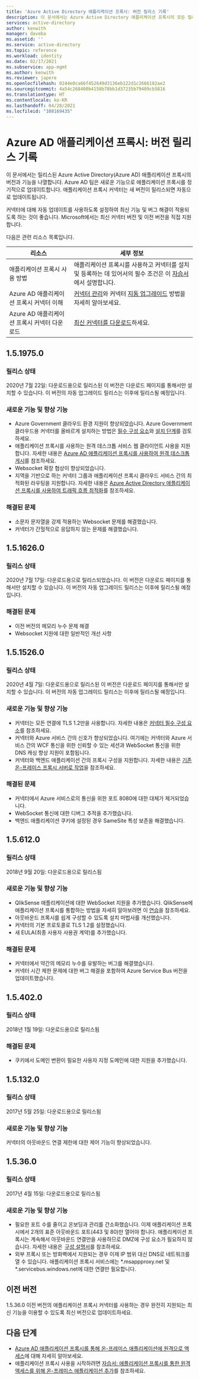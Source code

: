 ```yaml
---
title: 'Azure Active Directory 애플리케이션 프록시: 버전 릴리스 기록'
description: 이 문서에서는 Azure Active Directory 애플리케이션 프록시의 모든 릴리스를 나열하고 새로운 기능과 해결된 문제를 설명합니다.
services: active-directory
author: kenwith
manager: daveba
ms.assetid: ''
ms.service: active-directory
ms.topic: reference
ms.workload: identity
ms.date: 02/17/2021
ms.subservice: app-mgmt
ms.author: kenwith
ms.reviewer: japere
ms.openlocfilehash: 0244e0ca66f452649d3136eb122d1c2666182ae2
ms.sourcegitcommit: 4a54c268400b4158b78bb1d37235b79409cb5816
ms.translationtype: HT
ms.contentlocale: ko-KR
ms.lasthandoff: 04/28/2021
ms.locfileid: "108169435"
---
```

# <a name="azure-ad-application-proxy-version-release-history"></a>Azure AD 애플리케이션 프록시: 버전 릴리스 기록
이 문서에서는 릴리스된 Azure Active Directory(Azure AD) 애플리케이션 프록시의 버전과 기능을 나열합니다. Azure AD 팀은 새로운 기능으로 애플리케이션 프록시를 정기적으로 업데이트합니다. 애플리케이션 프록시 커넥터는 새 버전이 릴리스되면 자동으로 업데이트됩니다. 

커넥터에 대해 자동 업데이트를 사용하도록 설정하여 최신 기능 및 버그 해결이 적용되도록 하는 것이 좋습니다. Microsoft에서는 최신 커넥터 버전 및 이전 버전을 직접 지원합니다.

다음은 관련 리소스 목록입니다.

| 리소스                                         | 세부 정보                                                      |
| ------------------------------------------------ | ------------------------------------------------------------ |
| 애플리케이션 프록시 사용 방법                  | 애플리케이션 프록시를 사용하고 커넥터를 설치 및 등록하는 데 있어서의 필수 조건은 이 [자습서](application-proxy-add-on-premises-application.md)에서 설명합니다. |
| Azure AD 애플리케이션 프록시 커넥터 이해 | [커넥터 관리](application-proxy-connectors.md)와 커넥터 [지동 업그레이드](application-proxy-connectors.md#automatic-updates) 방법을 자세히 알아보세요. |
| Azure AD 애플리케이션 프록시 커넥터 다운로드    | [최신 커넥터를 다운로드](https://download.msappproxy.net/subscription/d3c8b69d-6bf7-42be-a529-3fe9c2e70c90/connector/download)하세요. |

## <a name="1519750"></a>1.5.1975.0

### <a name="release-status"></a>릴리스 상태

2020년 7월 22일: 다운로드용으로 릴리스된 이 버전은 다운로드 페이지를 통해서만 설치할 수 있습니다. 이 버전의 자동 업그레이드 릴리스는 이후에 릴리스될 예정입니다.

### <a name="new-features-and-improvements"></a>새로운 기능 및 향상 기능
-   Azure Government 클라우드 환경 지원이 향상되었습니다. Azure Government 클라우드용 커넥터를 올바르게 설치하는 방법은 [필수 구성 요소](../hybrid/reference-connect-government-cloud.md#allow-access-to-urls)와 [설치 단계](../hybrid/reference-connect-government-cloud.md#install-the-agent-for-the-azure-government-cloud)를 검토하세요.
- 애플리케이션 프록시를 사용하는 원격 데스크톱 서비스 웹 클라이언트 사용을 지원합니다. 자세한 내용은 [Azure AD 애플리케이션 프록시를 사용하여 원격 데스크톱 게시](application-proxy-integrate-with-remote-desktop-services.md)를 참조하세요.
- Websocket 확장 협상이 향상되었습니다. 
- 지역을 기반으로 하는 커넥터 그룹과 애플리케이션 프록시 클라우드 서비스 간의 최적화된 라우팅을 지원합니다. 자세한 내용은 [Azure Active Directory 애플리케이션 프록시를 사용하여 트래픽 흐름 최적화](application-proxy-network-topology.md)를 참조하세요. 

### <a name="fixed-issues"></a>해결된 문제
- 소문자 문자열을 강제 적용하는 Websocket 문제를 해결했습니다.
- 커넥터가 간헐적으로 응답하지 않는 문제를 해결했습니다.

## <a name="1516260"></a>1.5.1626.0

### <a name="release-status"></a>릴리스 상태

2020년 7월 17일: 다운로드용으로 릴리스되었습니다. 이 버전은 다운로드 페이지를 통해서만 설치할 수 있습니다. 이 버전의 자동 업그레이드 릴리스는 이후에 릴리스될 예정입니다.

### <a name="fixed-issues"></a>해결된 문제
- 이전 버전의 메모리 누수 문제 해결
- Websocket 지원에 대한 일반적인 개선 사항

## <a name="1515260"></a>1.5.1526.0

### <a name="release-status"></a>릴리스 상태

2020년 4월 7일: 다운로드용으로 릴리스된 이 버전은 다운로드 페이지를 통해서만 설치할 수 있습니다. 이 버전의 자동 업그레이드 릴리스는 이후에 릴리스될 예정입니다.

### <a name="new-features-and-improvements"></a>새로운 기능 및 향상 기능
-   커넥터는 모든 연결에 TLS 1.2만을 사용합니다. 자세한 내용은 [커넥터 필수 구성 요소](application-proxy-add-on-premises-application.md#prerequisites)를 참조하세요.
- 커넥터와 Azure 서비스 간의 신호가 향상되었습니다. 여기에는 커넥터와 Azure 서비스 간의 WCF 통신을 위한 신뢰할 수 있는 세션과 WebSocket 통신을 위한 DNS 캐싱 향상 지원이 포함됩니다.
- 커넥터와 백엔드 애플리케이션 간의 프록시 구성을 지원합니다. 자세한 내용은 [기존 온-프레미스 프록시 서버로 작업](application-proxy-configure-connectors-with-proxy-servers.md)을 참조하세요.

### <a name="fixed-issues"></a>해결된 문제
- 커넥터에서 Azure 서비스로의 통신을 위한 포트 8080에 대한 대체가 제거되었습니다.
- WebSocket 통신에 대한 디버그 추적을 추가했습니다. 
- 백엔드 애플리케이션 쿠키에 설정된 경우 SameSite 특성 보존을 해결했습니다.

## <a name="156120"></a>1.5.612.0

### <a name="release-status"></a>릴리스 상태

2018년 9월 20일: 다운로드용으로 릴리스됨

### <a name="new-features-and-improvements"></a>새로운 기능 및 향상 기능

- QlikSense 애플리케이션에 대한 WebSocket 지원을 추가했습니다. QlikSense에 애플리케이션 프록시를 통합하는 방법을 자세히 알아보려면 이 [연습](application-proxy-qlik.md)을 참조하세요. 
- 아웃바운드 프록시를 쉽게 구성할 수 있도록 설치 마법사를 개선했습니다. 
- 커넥터의 기본 프로토콜로 TLS 1.2를 설정했습니다. 
- 새 EULA(최종 사용자 사용권 계약)를 추가했습니다.  

### <a name="fixed-issues"></a>해결된 문제

- 커넥터에서 약간의 메모리 누수를 유발하는 버그를 해결했습니다.
- 커넥터 시간 제한 문제에 대한 버그 해결을 포함하여 Azure Service Bus 버전을 업데이트했습니다.

## <a name="154020"></a>1.5.402.0

### <a name="release-status"></a>릴리스 상태

2018년 1월 19일: 다운로드용으로 릴리스됨

### <a name="fixed-issues"></a>해결된 문제

- 쿠키에서 도메인 변환이 필요한 사용자 지정 도메인에 대한 지원을 추가했습니다.

## <a name="151320"></a>1.5.132.0

### <a name="release-status"></a>릴리스 상태 

2017년 5월 25일: 다운로드용으로 릴리스됨 

### <a name="new-features-and-improvements"></a>새로운 기능 및 향상 기능 

커넥터의 아웃바운드 연결 제한에 대한 제어 기능이 향상되었습니다. 

## <a name="15360"></a>1.5.36.0

### <a name="release-status"></a>릴리스 상태

2017년 4월 15일: 다운로드용으로 릴리스됨

### <a name="new-features-and-improvements"></a>새로운 기능 및 향상 기능

- 필요한 포트 수를 줄이고 온보딩과 관리를 간소화했습니다. 이제 애플리케이션 프록시에서 2개의 표준 아웃바운드 포트(443 및 80)만 열어야 합니다. 애플리케이션 프록시는 계속해서 아웃바운드 연결만을 사용하므로 DMZ에 구성 요소가 필요하지 않습니다. 자세한 내용은  [구성 설명서](application-proxy-add-on-premises-application.md)를 참조하세요.  
- 외부 프록시 또는 방화벽에서 지원되는 경우 이제 IP 범위 대신 DNS로 네트워크를 열 수 있습니다. 애플리케이션 프록시 서비스에는 *.msappproxy.net 및 *.servicebus.windows.net에 대한 연결만 필요합니다.


## <a name="earlier-versions"></a>이전 버전

1\.5.36.0 이전 버전의 애플리케이션 프록시 커넥터를 사용하는 경우 완전히 지원되는 최신 기능을 이용할 수 있도록 최신 버전으로 업데이트하세요.

## <a name="next-steps"></a>다음 단계
- [Azure AD 애플리케이션 프록시를 통해 온-프레미스 애플리케이션에 원격으로 액세스](application-proxy.md)에 대해 자세히 알아보세요.
- 애플리케이션 프록시 사용을 시작하려면 [자습서: 애플리케이션 프록시를 통한 원격 액세스를 위해 온-프레미스 애플리케이션 추가](application-proxy-add-on-premises-application.md)를 참조하세요.
